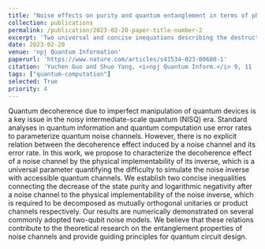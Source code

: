 ```yaml
---
title: "Noise effects on purity and quantum entanglement in terms of physical implementability"
collection: publications
permalink: /publication/2023-02-20-paper-title-number-2
excerpt: 'Two universal and concise inequations describing the destructive effects of quantum noise on purity and quantum entanglement.'
date: 2023-02-20
venue: 'npj Quantum Information'
paperurl: 'https://www.nature.com/articles/s41534-023-00680-1'
citation: 'Yuchen Guo and Shuo Yang, <i>npj Quantum Inform.</i> 9, 11 (2023).'
tags: ["quantum-computation"]
selected: True
priority: 4
---
```

Quantum decoherence due to imperfect manipulation of quantum devices is a key issue in the noisy intermediate-scale quantum (NISQ) era. Standard analyses in quantum information and quantum computation use error rates to parameterize quantum noise channels. However, there is no explicit relation between the decoherence effect induced by a noise channel and its error rate. In this work, we propose to characterize the decoherence effect of a noise channel by the physical implementability of its inverse, which is a universal parameter quantifying the difficulty to simulate the noise inverse with accessible quantum channels. We establish two concise inequalities connecting the decrease of the state purity and logarithmic negativity after a noise channel to the physical implementability of the noise inverse, which is required to be decomposed as mutually orthogonal unitaries or product channels respectively. Our results are numerically demonstrated on several commonly adopted two-qubit noise models. We believe that these relations contribute to the theoretical research on the entanglement properties of noise channels and provide guiding principles for quantum circuit design.
